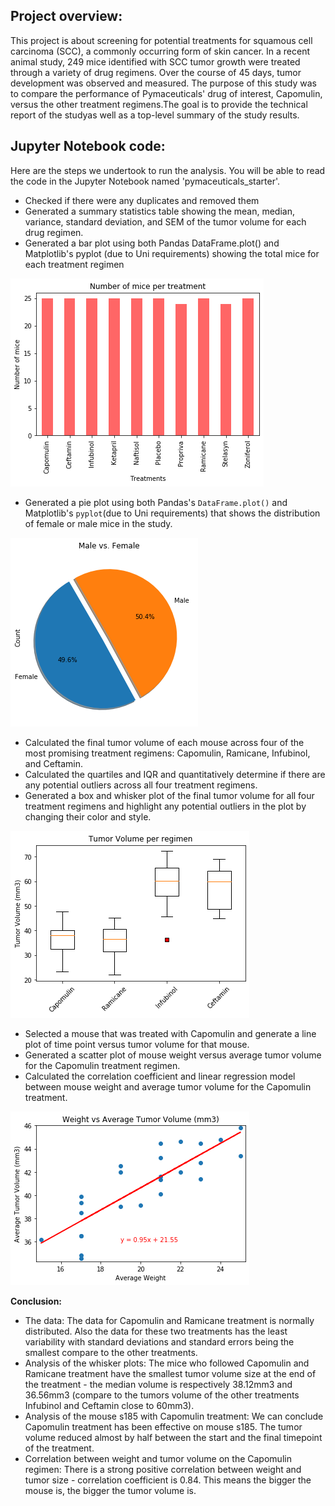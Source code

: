 ## Project overview:

This project is about screening for potential treatments for squamous cell carcinoma (SCC), a commonly occurring form of skin cancer.
In a recent animal study, 249 mice identified with SCC tumor growth were treated through a variety of drug regimens. Over the course of 45 days, tumor development was observed and measured. The purpose of this study was to compare the performance of Pymaceuticals' drug of interest, Capomulin, versus the other treatment regimens.The goal is to provide the technical report of the studyas well as a top-level summary of the study results.

## Jupyter Notebook code:

Here are the steps we undertook to run the analysis. You will be able to read the code in the Jupyter Notebook named 'pymaceuticals_starter'.
  
- Checked if there were any duplicates and removed them 
- Generated a summary statistics table showing the mean, median, variance, standard deviation, and SEM of the tumor volume for each drug regimen.
- Generated a bar plot using both Pandas DataFrame.plot() and Matplotlib's pyplot (due to Uni requirements) showing the total mice for each treatment regimen

![bar_graph](images/img1.png)

- Generated a pie plot using both Pandas's `DataFrame.plot()` and Matplotlib's `pyplot`(due to Uni requirements) that shows the distribution of female or male mice in the study.

![bar_graph](images/img2.png)

- Calculated the final tumor volume of each mouse across four of the most promising treatment regimens: Capomulin, Ramicane, Infubinol, and Ceftamin. 
- Calculated the quartiles and IQR and quantitatively determine if there are any potential outliers across all four treatment regimens.
- Generated a box and whisker plot of the final tumor volume for all four treatment regimens and highlight any potential outliers in the plot by changing their color and style.

![bar_graph](images/img3.png)

- Selected a mouse that was treated with Capomulin and generate a line plot of time point versus tumor volume for that mouse.
- Generated a scatter plot of mouse weight versus average tumor volume for the Capomulin treatment regimen.
- Calculated the correlation coefficient and linear regression model between mouse weight and average tumor volume for the Capomulin treatment.

![bar_graph](images/img4.png)

**Conclusion:**
- The data: The data for Capomulin and Ramicane treatment is normally distributed. Also the data for these two treatments has the least variability with standard deviations and standard errors being the smallest compare to the other treatments.
- Analysis of the whisker plots: The mice who followed Capomulin and Ramicane treatment have the smallest tumor volume size at the end of the treatment - the median volume is respectively 38.12mm3 and 36.56mm3 (compare to the tumors volume of the other treatments Infubinol and Ceftamin close to 60mm3).
- Analysis of the mouse s185 with Capomulin treatment: We can conclude Capomulin treatment has been effective on mouse s185. The tumor volume reduced almost by half between the start and the final timepoint of the treatment.
- Correlation between weight and tumor volume on the Capomulin regimen: There is a strong positive correlation between weight and tumor size - correlation coefficient is 0.84. This means the bigger the mouse is, the bigger the tumor volume is.
